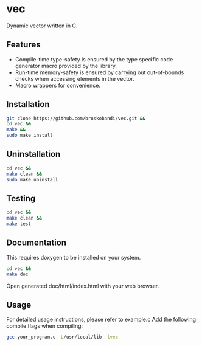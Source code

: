 # vec
Dynamic vector written in C.

## Features
- Compile-time type-safety is ensured by the type specific code generator macro provided by the library.
- Run-time memory-safety is ensured by carrying out out-of-bounds checks when accessing elements in the vector.
- Macro wrappers for convenience.

## Installation
```bash
git clone https://github.com/broskobandi/vec.git &&
cd vec &&
make &&
sudo make install
```

## Uninstallation
```bash
cd vec &&
make clean &&
sudo make uninstall
```

## Testing
```bash
cd vec &&
make clean &&
make test
```

## Documentation
This requires doxygen to be installed on your system.
```bash
cd vec &&
make doc
```
Open generated doc/html/index.html with your web browser.

## Usage
For detailed usage instructions, please refer to example.c
Add the following compile flags when compiling:
```bash
gcc your_program.c -L/usr/local/lib -lvec
```
